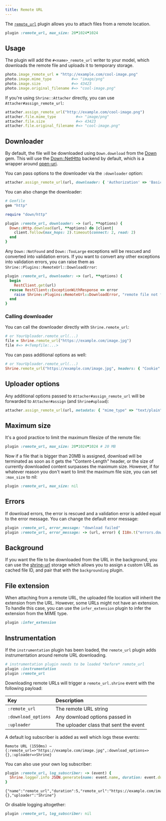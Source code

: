 ```yaml
---
title: Remote URL
---
```


The [`remote_url`][remote_url] plugin allows you to attach files from a remote
location.

```rb
plugin :remote_url, max_size: 20*1024*1024
```

## Usage

The plugin will add the `#<name>_remote_url` writer to your model, which
downloads the remote file and uploads it to temporary storage.

```rb
photo.image_remote_url = "http://example.com/cool-image.png"
photo.image.mime_type         #=> "image/png"
photo.image.size              #=> 43423
photo.image.original_filename #=> "cool-image.png"
```

If you're using `Shrine::Attacher` directly, you can use
`Attacher#assign_remote_url`:

```rb
attacher.assign_remote_url("http://example.com/cool-image.png")
attacher.file.mime_type         #=> "image/png"
attacher.file.size              #=> 43423
attacher.file.original_filename #=> "cool-image.png"
```

## Downloader

By default, the file will be downloaded using `Down.download` from the [Down]
gem. This will use the [Down::NetHttp] backend by default, which is a wrapper
around [open-uri].

You can pass options to the downloader via the `:downloader` option:

```rb
attacher.assign_remote_url(url, downloader: { 'Authorization' => 'Basic ...' })
```

You can also change the downloader:

```rb
# Gemfile
gem "http"
```
```rb
require "down/http"

plugin :remote_url, downloader: -> (url, **options) {
  Down::Http.download(url, **options) do |client|
    client.follow(max_hops: 2).timeout(connect: 2, read: 2)
  end
}
```

Any `Down::NotFound` and `Down::TooLarge` exceptions will be rescued and
converted into validation errors. If you want to convert any other exceptions
into validation errors, you can raise them as
`Shrine::Plugins::RemoteUrl::DownloadError`:

```rb
plugin :remote_url, downloader: -> (url, **options) {
  begin
    RestClient.get(url)
  rescue RestClient::ExceptionWithResponse => error
    raise Shrine::Plugins::RemoteUrl::DownloadError, "remote file not found"
  end
}
```

### Calling downloader

You can call the downloader directly with `Shrine.remote_url`:

```rb
# or YourUploader.remote_url(...)
file = Shrine.remote_url("https://example.com/image.jpg")
file #=> #<Tempfile:...>
```

You can pass additional options as well:

```rb
# or YourUploader.remote_url(...)
Shrine.remote_url("https://example.com/image.jpg", headers: { "Cookie" => "..." })
```

## Uploader options

Any additional options passed to `Attacher#assign_remote_url` will be forwarded
to `Attacher#assign` (and `Shrine#upload`):

```rb
attacher.assign_remote_url(url, metadata: { "mime_type" => "text/plain" })
```

## Maximum size

It's a good practice to limit the maximum filesize of the remote file:

```rb
plugin :remote_url, max_size: 20*1024*1024 # 20 MB
```

Now if a file that is bigger than 20MB is assigned, download will be terminated
as soon as it gets the "Content-Length" header, or the size of currently
downloaded content surpasses the maximum size. However, if for whatever reason
you don't want to limit the maximum file size, you can set `:max_size` to nil:

```rb
plugin :remote_url, max_size: nil
```

## Errors

If download errors, the error is rescued and a validation error is added equal
to the error message. You can change the default error message:

```rb
plugin :remote_url, error_message: "download failed"
plugin :remote_url, error_message: -> (url, error) { I18n.t("errors.download_failed") }
```

## Background

If you want the file to be downloaded from the URL in the background, you can
use the [shrine-url] storage which allows you to assign a custom URL as cached
file ID, and pair that with the `backgrounding` plugin.

## File extension

When attaching from a remote URL, the uploaded file location will inherit the
extension from the URL. However, some URLs might not have an extension. To
handle this case, you can use the `infer_extension` plugin to infer the
extension from the MIME type.

```rb
plugin :infer_extension
```

## Instrumentation

If the `instrumentation` plugin has been loaded, the `remote_url` plugin adds
instrumentation around remote URL downloading.

```rb
# instrumentation plugin needs to be loaded *before* remote_url
plugin :instrumentation
plugin :remote_url
```

Downloading remote URLs will trigger a `remote_url.shrine` event with the
following payload:

| Key                 | Description                            |
| :--                 | :----                                  |
| `:remote_url`       | The remote URL string                  |
| `:download_options` | Any download options passed in         |
| `:uploader`         | The uploader class that sent the event |

A default log subscriber is added as well which logs these events:

```
Remote URL (1550ms) – {:remote_url=>"https://example.com/image.jpg",:download_options=>{},:uploader=>Shrine}
```

You can also use your own log subscriber:

```rb
plugin :remote_url, log_subscriber: -> (event) {
  Shrine.logger.info JSON.generate(name: event.name, duration: event.duration, **event.payload)
}
```
```
{"name":"remote_url","duration":5,"remote_url":"https://example.com/image.jpg","download_options":{},"uploader":"Shrine"}
```

Or disable logging altogether:

```rb
plugin :remote_url, log_subscriber: nil
```

[remote_url]: https://github.com/shrinerb/shrine/blob/master/lib/shrine/plugins/remote_url.rb
[Down]: https://github.com/janko/down
[Down::NetHttp]: https://github.com/janko/down#downnethttp
[open-uri]: https://ruby-doc.org/stdlib/libdoc/open-uri/rdoc/OpenURI.html
[http.rb]: https://github.com/httprb/http
[shrine-url]: https://github.com/shrinerb/shrine-url
